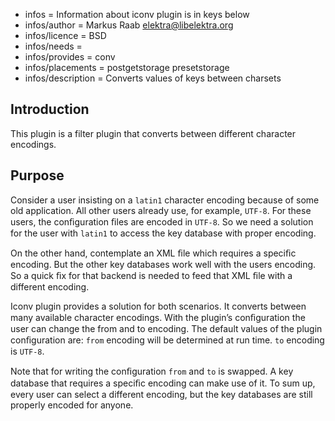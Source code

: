 - infos = Information about iconv plugin is in keys below
- infos/author = Markus Raab <elektra@libelektra.org>
- infos/licence = BSD
- infos/needs =
- infos/provides = conv
- infos/placements = postgetstorage presetstorage
- infos/description = Converts values of keys between charsets

## Introduction ##

This plugin is a filter plugin that converts between different character encodings.

## Purpose ##

Consider a user insisting on a `latin1` character encoding because
of some old application. All other users already use, for example,
`UTF-8`. For these users, the conﬁguration ﬁles are encoded in
`UTF-8`. So we need a solution for the user with `latin1` to access the
key database with proper encoding.

On the other hand, contemplate an XML ﬁle which requires a speciﬁc
encoding. But the other key databases work well with the users
encoding. So a quick ﬁx for that backend is needed to feed that XML
ﬁle with a different encoding.

Iconv plugin provides a solution for both scenarios. It converts between
many available character encodings. With the plugin’s conﬁguration
the user can change the from and to encoding.  The default values of the
plugin conﬁguration are: `from` encoding will be determined at run time.
`to` encoding is `UTF-8`.

Note that for writing the conﬁguration `from` and `to` is swapped. A
key database that requires a speciﬁc encoding can make use of it. To
sum up, every user can select a different encoding, but the key databases
are still properly encoded for anyone.
